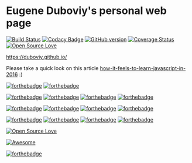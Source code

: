 # Eugene Duboviy's personal web page

[![Build Status](https://travis-ci.org/duboviy/duboviy.github.io.svg?branch=master)](https://travis-ci.org/duboviy/duboviy.github.io) [![Codacy Badge](https://api.codacy.com/project/badge/Grade/d918b0c236c4489cb4a16272f77d292e)](https://www.codacy.com/app/dubovoy/duboviy-github-io?utm_source=github.com&amp;utm_medium=referral&amp;utm_content=duboviy/duboviy.github.io&amp;utm_campaign=Badge_Grade) [![GitHub version](https://badge.fury.io/gh/duboviy%2Fduboviy.github.io.svg)](http://badge.fury.io/gh/duboviy%2Fduboviy.github.io) [![Coverage Status](https://coveralls.io/repos/boennemann/badges/badge.svg)](https://coveralls.io/r/boennemann/badges) [![Open Source Love](https://badges.frapsoft.com/os/mit/mit.svg?v=102)](https://github.com/ellerbrock/open-source-badge/)

https://duboviy.github.io/

Please take a quick look on this article [how-it-feels-to-learn-javascript-in-2016](https://hackernoon.com/how-it-feels-to-learn-javascript-in-2016-d3a717dd577f#.brv728gvg) :)

[![forthebadge](http://forthebadge.com/images/badges/compatibility-ie-6.svg)](http://forthebadge.com) [![forthebadge](http://forthebadge.com/images/badges/compatibility-opera-4.svg)](http://forthebadge.com) 

[![forthebadge](http://forthebadge.com/images/badges/made-with-ruby.svg)](http://forthebadge.com) 
[![forthebadge](http://forthebadge.com/images/badges/uses-js.svg)](http://forthebadge.com) [![forthebadge](http://forthebadge.com/images/badges/uses-css.svg)](http://forthebadge.com) [![forthebadge](http://forthebadge.com/images/badges/uses-badges.svg)](http://forthebadge.com)

[![forthebadge](http://forthebadge.com/images/badges/fuck-it-ship-it.svg)](http://forthebadge.com) 
[![forthebadge](http://forthebadge.com/images/badges/built-with-love.svg)](http://forthebadge.com) [![forthebadge](http://forthebadge.com/images/badges/built-by-hipsters.svg)](http://forthebadge.com) [![forthebadge](http://forthebadge.com/images/badges/built-with-swag.svg)](http://forthebadge.com)

[![forthebadge](http://forthebadge.com/images/badges/powered-by-electricity.svg)](http://forthebadge.com) [![forthebadge](http://forthebadge.com/images/badges/powered-by-oxygen.svg)](http://forthebadge.com) [![forthebadge](http://forthebadge.com/images/badges/powered-by-water.svg)](http://forthebadge.com) [![forthebadge](http://forthebadge.com/images/badges/powered-by-responsibility.svg)](http://forthebadge.com) 

[![Open Source Love](https://badges.frapsoft.com/os/v1/open-source.svg?v=102)](https://github.com/ellerbrock/open-source-badge/)

[![Awesome](https://cdn.rawgit.com/sindresorhus/awesome/d7305f38d29fed78fa85652e3a63e154dd8e8829/media/badge.svg)](https://github.com/sindresorhus/awesome)

[![forthebadge](http://forthebadge.com/images/badges/makes-people-smile.svg)](http://forthebadge.com)
